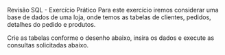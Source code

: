 Revisão SQL - Exercício Prático
Para este exercício iremos considerar uma base de dados de uma loja, onde temos as tabelas de clientes, pedidos, detalhes do pedido e produtos.

Crie as tabelas conforme o desenho abaixo, insira os dados e execute as consultas solicitadas abaixo.

